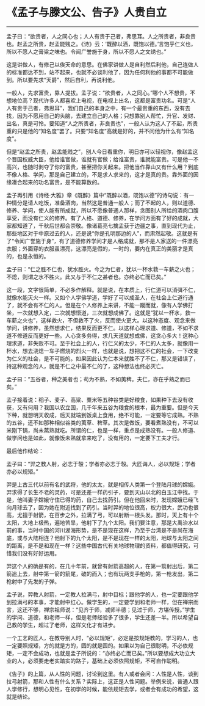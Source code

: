 # 《孟子与滕文公、告子》人贵自立

------

孟子曰：“欲贵者，人之同心也；人人有贵于己者，弗思耳。人之所贵者，非良贵也。赵孟之所贵，赵孟能贱之。《诗》云：‘既醉以酒，既饱以德。’言饱乎仁义也，所以不愿人之膏粱之味也。令闻广誉施于身，所以不愿人之文绣也。”

这是讲做人，有修己以俟天命的意思。在佛家讲做人是自利然后利他，自己连做人的标准都达不到，站不起来，也就不必谈利他了，因为任何利他的事都不可能做到。所以要先求“天爵”，然后自利，再说利他。

一般人，先求富贵，靠人提拔。孟子说：“欲贵者，人之同心。”哪个人不想贵，不想地位高？现代许多人都喜欢上电视，在电视上出名，这都是富贵功名。可是“人人有贵于己者，弗思耳”，我们自己的本身之中，有一个最贵重的东西，没有去找，因为不愿用自己的头脑，去建立自己的人格；只想靠别人帮忙，升官、发财、出名，真是可怜。要知道“人之所贵者，非良贵也”，一般人认为这人了不起，所贵重的只是他的“知名度”罢了。只要“知名度”高就是好的，并不问他为什么有“知名度”。

但是“赵孟之所贵，赵孟能贱之”，别人今日看重你，明日亦可以轻视你，像赵孟这个晋国权威大臣，他给谁官做，谁就有官做；给谁富贵，谁就能富贵。可是他一不高兴，也随时剥夺了你的富贵，甚至把你关起来。把他当作靠山又有什么用？到底不像人格、学问，那是自己建立的，不是求人求来的，这才是真的贵。靠外面的因缘凑合起来的功名富贵，是不能算数的。

孟子再引用《诗经·大雅》章《既醉》篇中“既醉以酒，既饱以德”的诗句说：有一种情分是请人吃饭，准备酒肉，当然这是普通一般人；而了不起的人，则以道德、修养、学问，使人能有所成就，所以不愿像普通人那样，贪图别人所给的酒肉口腹享受，而没有仁义的修养。有了人格、道德、修养，在学问方面有了好的成就，大家都知道了，千秋后世都会崇敬。像诸葛亮七擒孟获于边疆之事，直到现代为止，那些地区对于中原过去的人，还是说“你是孔明那边的人”，而肃然起敬。这就是有了“令闻广誉施于身”，有了道德修养学问才是人格成就，那不是人家送的一件漂亮衣服；外面穿的衣服虽漂亮，这漂亮是假的，一时的，要内在真正的美丽才是真的，也是永恒的。

孟子曰：“仁之胜不仁也，犹水胜火。今之为仁者，犹以一杯水救一车薪之火也；不熄，则谓之水不胜火。此又与于不仁之甚者也。亦终必亡而已矣。”

这一段，文字很简单，不必多作解释。就是说，在本质上，行仁道可以消弭不仁，就像水能灭火一样。又如个人学佛学道，学好了可以成圣人，在社会上仁道行通了，就不会有不仁的人。但是在个人修养上来讲，不能一蹴而就，像有人学佛打坐，一次就想入定，二次就想悟道，三次就想成佛了。这就是“犹以一杯水，救一车薪之火也”，这样救火，不但救不了火，反而使火更大。以这种态度、观念来做学问，讲修养，虽然想求仁，结果反而更不仁。以这样心理求道、修道，不如不求道不修道反而更好一些。人心贪多务得，求几天道就想成佛，这贪心多大！这种心理求道，非失败不可。至于社会上的人，行仁义的太少，不仁的人太多，就像用一杯水，想去浇熄一车子燃烧的烈火一样，也就是说，想把这不仁的社会，一下改变为仁义的社会，是不可能的。如果因此认为仁本来就胜不了不仁，那又是错误了，持这种观念的人，就是不仁之中最不仁的了，这种想法也终必灭亡。

孟子曰：“五谷者，种之美者也；苟为不熟，不如荑稗。夫仁，亦在乎熟之而已矣。”

孟子接着说：稻子、麦子、高粱、粟米等五种谷类是好粮食，如果种下去没有收获，又有何用？我国以农立国，几千年来五谷为粮食的根本，最为重要。但是今天下种，就想明天收成，后天就端到饭桌上食用，绝不可能，一定要等它成熟。不熟的五谷，还不如那种相似谷类的荑草、稗草。其次是做饭，要看煮熟没有，不可以米刚下锅，尚未蒸熟就吃。所谓的仁，也是一样，重点是成熟没有。一般人修道、做学问也是如此，就像饭未熟就拿来吃了，没有用的，一定要下工夫才行。

最后他作结论：

孟子曰：“羿之教人射，必志于彀；学者亦必志于彀。大匠诲人，必以规矩；学者亦必以规矩。”

羿是上古三代以前有名的武将，他的太太，就是相传人类第一个登陆月球的嫦娥。羿求得了长生不老的灵药，可是还差一样药引子，要到天山以北的白玉江中找。于是，他叫妻子嫦娥守住已得的药，自己去找药引。但在他回来时，发现嫦娥已经飞向月球去了，因为她在附近找到了药引。当时羿的地位很高，权力很大，武功也很高，尤擅于射箭，在百步之外，拉满了弓，可以射断一根头发。那时，天上有十个太阳，大地上极热，遍地苦旱，他射下了九个太阳。我们要注意，那是大禹治水以前的事，当时中国的河川湖海形势，是不是现在这样，乃至于台湾是不是尚在海底，或与大陆相连？他射下的九个太阳，是不是现在一样的太阳，地球与太阳之间的距离，是不是和现在一样？这些中国古代有关地球物理的资料，都值得研究，可惜我们没有好好运用。

羿这个人的确是有的，在几十年前，就曾有射箭高超的人，在第一箭射出后，第二箭追上去，射中第一箭的箭尾，破的而入；也有玩两支手枪的，第一枪发出，第二枪射中了先发的子弹。

孟子说，羿教人射箭，一定教人拉满弓，射中目标；跟他学的人，也一定要跟他学到拉满弓的本事，才能射中红心。做学生的，一定要学到和老师一样，但在禅宗而言，这还不够，禅宗祖师说：“见齐于师，减师半德；见过于师，方堪传授。”学生的学问、道德，和老师一样，但是老师经验多了很多，学生还差一半。所以希望自己教的学生，超过了老师，这样文化才有进步。

一个工艺的匠人，在教导别人时，“必以规矩”，必定是按规矩教的，学习的人，也一定要照规矩，方的就是方的，圆的就是圆的。如果以为自己很聪明，不必依规矩，一定不会成功，也就是孟子所说的：“亦终必亡而已矣。”所以要想成大功立大业的人，必须要走老实踏实的路子，基础上必须依照规矩，不可自作聪明。

《告子》的上篇，从人性的问题，讨论到这里。有人或者会问：人性是人性，谈到拉弓射箭，那和人性有什么关系？实际上，这正是人性问题。举例来说，普通人跟人学修行，想明心见性，在初学的时候，能依规矩去学，或者会有成功的希望，这就是结论。

